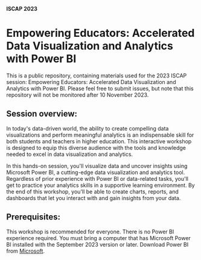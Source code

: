 **ISCAP 2023**

# Empowering Educators: Accelerated Data Visualization and Analytics with Power BI

This is a public repository, containing materials used for the 2023 ISCAP session: Empowering Educators: Accelerated Data Visualization and Analytics with Power BI. Please feel free to submit issues, but note that this repository will not be monitored after 10 November 2023.

## Session overview: 

In today's data-driven world, the ability to create compelling data visualizations and perform meaningful analytics is an indispensable skill for both students and teachers in higher education. This interactive workshop is designed to equip this diverse audience with the tools and knowledge needed to excel in data visualization and analytics.

In this hands-on session, you'll visualize data and uncover insights using Microsoft Power BI, a cutting-edge data visualization and analytics tool. Regardless of prior experience with Power BI or data-related tasks, you'll get to practice your analytics skills in a supportive learning environment. By the end of this workshop, you'll be able to create charts, reports, and dashboards that let you interact with and gain insights from your data.

## Prerequisites: 

This workshop is recommended for everyone. There is no Power BI experience required. You must bring a computer that has Microsoft Power BI installed with the September 2023 version or later. Download Power BI from [Microsoft](https://powerbi.microsoft.com/en-us/downloads/).
